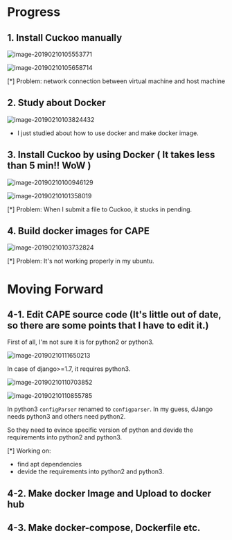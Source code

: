 # Progress

## 1. Install Cuckoo manually

![image-20190210105553771](README.assets/image-20190210105553771.png)

![image-20190210105658714](README.assets/image-20190210105658714.png)

[*] Problem: network connection between virtual machine and host machine

## 2. Study about Docker

![image-20190210103824432](README.assets/image-20190210103824432.png)

- I just studied about how to use docker and make docker image.

## 3. Install Cuckoo by using Docker ( It takes less than 5 min!! WoW )

![image-20190210100946129](README.assets/image-20190210100946129.png)

![image-20190210101358019](README.assets/image-20190210101358019.png)

[*] Problem: When I submit a file to Cuckoo, it stucks in pending.

## 4. Build docker images for CAPE

![image-20190210103732824](README.assets/image-20190210103732824.png)

[*] Problem: It's not working properly in my ubuntu.

# Moving Forward

## 4-1. Edit CAPE source code (It's little out of date, so there are some points that I have to edit it.)

First of all, I'm not sure it is for python2 or python3.

![image-20190210111650213](README.assets/image-20190210111650213.png)

In case of django>=1.7, it requires python3.

![image-20190210110703852](README.assets/image-20190210110703852.png)

![image-20190210110855785](README.assets/image-20190210110855785.png)

In python3 `configParser` renamed to `configparser`. In my guess, dJango needs python3 and others need python2.

So they need to evince specific version of python and devide the requirements into python2 and python3.

[*] Working on:

- find apt dependencies
- devide the requirements into python2 and python3.

## 4-2. Make docker Image and Upload to docker hub

## 4-3. Make docker-compose, Dockerfile etc.